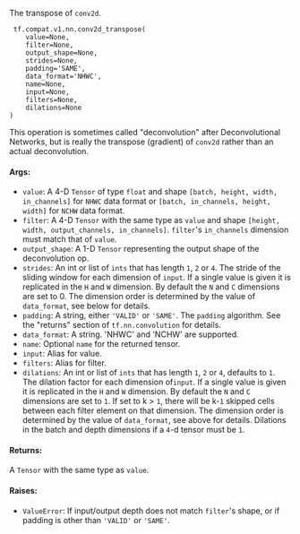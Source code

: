 The transpose of `conv2d`.

```
 tf.compat.v1.nn.conv2d_transpose(
    value=None,
    filter=None,
    output_shape=None,
    strides=None,
    padding='SAME',
    data_format='NHWC',
    name=None,
    input=None,
    filters=None,
    dilations=None
)
```
This operation is sometimes called "deconvolution" after Deconvolutional Networks, but is really the transpose (gradient) of `conv2d` rather than an actual deconvolution.
#### Args:
- `value`: A 4-D `Tensor` of type `float` and shape `[batch, height, width, in_channels]` for `NHWC` data format or `[batch, in_channels, height, width]` for `NCHW` data format.
- `filter`: A 4-D `Tensor` with the same type as `value` and shape `[height, width, output_channels, in_channels]`. `filter`'s `in_channels` dimension must match that of `value`.
- `output_shape`: A 1-D `Tensor` representing the output shape of the deconvolution op.
- `strides`: An int or list of `ints` that has length `1`, `2` or `4`. The stride of the sliding window for each dimension of `input`. If a single value is given it is replicated in the `H` and `W` dimension. By default the `N` and `C` dimensions are set to 0. The dimension order is determined by the value of `data_format`, see below for details.
- `padding`: A string, either `'VALID'` or `'SAME'`. The `padding` algorithm. See the "returns" section of `tf.nn.convolution` for details.
- `data_format`: A string. 'NHWC' and 'NCHW' are supported.
- `name`: Optional `name` for the returned tensor.
- `input`: Alias for value.
- `filters`: Alias for filter.
- `dilations`: An int or list of `ints` that has length `1`, `2` or `4`, defaults to `1`. The dilation factor for each dimension of`input`. If a single value is given it is replicated in the `H` and `W` dimension. By default the `N` and `C` dimensions are set to `1`. If set to k > `1`, there will be k-`1` skipped cells between each filter element on that dimension. The dimension order is determined by the value of `data_format`, see above for details. Dilations in the batch and depth dimensions if a `4`-d tensor must be `1`.
#### Returns:
A `Tensor` with the same type as `value`.
#### Raises:
- `ValueError`: If input/output depth does not match `filter`'s shape, or if padding is other than `'VALID'` or `'SAME'`.

